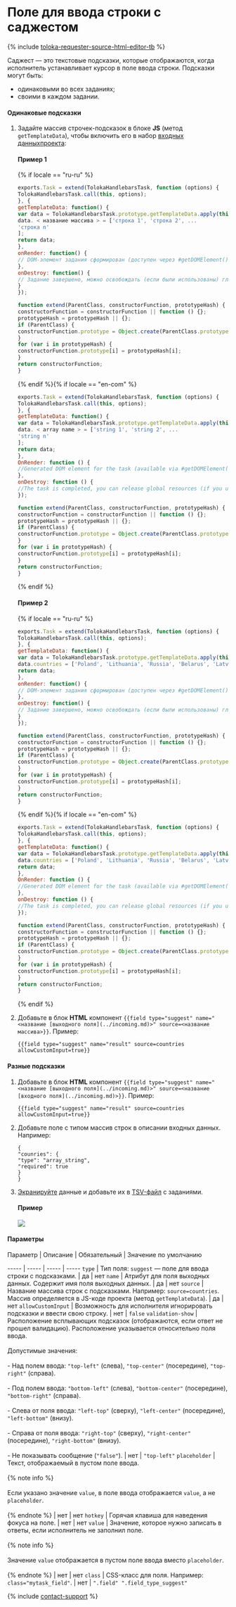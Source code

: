 # Поле для ввода строки с саджестом

{% include [toloka-requester-source-html-editor-tb](../../_includes/toloka-requester-source/id-toloka-requester-source/html-editor-tb.md) %}


Саджест — это текстовые подсказки, которые отображаются, когда исполнитель устанавливает курсор в поле ввода строки. Подсказки могут быть:
- одинаковыми во всех заданиях;
- своими в каждом задании.

#### Одинаковые подсказки

1. Задайте массив строчек-подсказок в блоке **JS** (метод `getTemplateData`), чтобы включить его в набор [входных данных](../../../glossary.md#input-output-data-ru)[проекта](../../../glossary.md#project-ru):

    #### Пример 1
    {% if locale == "ru-ru" %}
    ```javascript
    exports.Task = extend(TolokaHandlebarsTask, function (options) {
    TolokaHandlebarsTask.call(this, options);
    }, {
    getTemplateData: function() {
    var data = TolokaHandlebarsTask.prototype.getTemplateData.apply(this, arguments);
    data. < название массива > = ['строка 1', 'строка 2', ...
    'строка n'
    ];
    return data;
    },
    onRender: function() {
    // DOM-элемент задания сформирован (доступен через #getDOMElement())
    },
    onDestroy: function() {
    // Задание завершено, можно освобождать (если были использованы) глобальные ресурсы
    }
    });

    function extend(ParentClass, constructorFunction, prototypeHash) {
    constructorFunction = constructorFunction || function () {};
    prototypeHash = prototypeHash || {};
    if (ParentClass) {
    constructorFunction.prototype = Object.create(ParentClass.prototype);
    }
    for (var i in prototypeHash) {
    constructorFunction.prototype[i] = prototypeHash[i];
    }
    return constructorFunction;
    }
    ```
    {% endif %}{% if locale == "en-com" %}
    ```javascript
    exports.Task = extend(TolokaHandlebarsTask, function (options) {
    TolokaHandlebarsTask.call(this, options);
    }, {
    getTemplateData: function() {
    var data = TolokaHandlebarsTask.prototype.getTemplateData.apply(this, arguments);
    data. < array name > = ['string 1', 'string 2', ...
    'string n'
    ];
    return data;
    },
    OnRender: function () {
    //Generated DOM element for the task (available via #getDOMElement())
    },
    onDestroy: function () {
    //The task is completed, you can release global resources (if you used them) }
    });

    function extend(ParentClass, constructorFunction, prototypeHash) {
    constructorFunction = constructorFunction || function () {};
    prototypeHash = prototypeHash || {};
    if (ParentClass) {
    constructorFunction.prototype = Object.create(ParentClass.prototype);
    }
    for (var i in prototypeHash) {
    constructorFunction.prototype[i] = prototypeHash[i];
    }
    return constructorFunction;
    }
    ```
    {% endif %}
    #### Пример 2
    {% if locale == "ru-ru" %}
    ```javascript
    exports.Task = extend(TolokaHandlebarsTask, function (options) {
    TolokaHandlebarsTask.call(this, options);
    }, {
    getTemplateData: function() {
    var data = TolokaHandlebarsTask.prototype.getTemplateData.apply(this, arguments);
    data.countries = ['Poland', 'Lithuania', 'Russia', 'Belarus', 'Latvia', 'Germany', 'France'];
    return data;
    },
    onRender: function() {
    // DOM-элемент задания сформирован (доступен через #getDOMElement())
    },
    onDestroy: function() {
    // Задание завершено, можно освобождать (если были использованы) глобальные ресурсы
    }
    });

    function extend(ParentClass, constructorFunction, prototypeHash) {
    constructorFunction = constructorFunction || function () {};
    prototypeHash = prototypeHash || {};
    if (ParentClass) {
    constructorFunction.prototype = Object.create(ParentClass.prototype);
    }
    for (var i in prototypeHash) {
    constructorFunction.prototype[i] = prototypeHash[i];
    }
    return constructorFunction;
    }
    ```
    {% endif %}{% if locale == "en-com" %}
    ```javascript
    exports.Task = extend(TolokaHandlebarsTask, function (options) {
    TolokaHandlebarsTask.call(this, options);
    }, {
    getTemplateData: function() {
    var data = TolokaHandlebarsTask.prototype.getTemplateData.apply(this, arguments);
    data.countries = ['Poland', 'Lithuania', 'Russia', 'Belarus', 'Latvia', 'Germany', 'France'];
    return data;
    },
    OnRender: function () {
    //Generated DOM element for the task (available via #getDOMElement())
    },
    onDestroy: function () {
    //The task is completed, you can release global resources (if you used them) }
    });

    function extend(ParentClass, constructorFunction, prototypeHash) {
    constructorFunction = constructorFunction || function () {};
    prototypeHash = prototypeHash || {};
    if (ParentClass) {
    constructorFunction.prototype = Object.create(ParentClass.prototype);
    }
    for (var i in prototypeHash) {
    constructorFunction.prototype[i] = prototypeHash[i];
    }
    return constructorFunction;
    }
    ```
    {% endif %}

1. Добавьте в блок **HTML** компонент `{{field type="suggest" name="<название [выходного поля](../incoming.md)>" source=<название массива>}}`. Пример:

    ```no-highlight
    {{field type="suggest" name="result" source=countries allowCustomInput=true}}
    ```


#### Разные подсказки

1. Добавьте в блок **HTML** компонент `{{field type="suggest" name="<название [выходного поля](../incoming.md)>" source=<название [входного поля](../incoming.md)>}}`. Пример:

    ```no-highlight
    {{field type="suggest" name="result" source=countries allowCustomInput=true}}
    ```

1. Добавьте поле с типом массив строк в описании входных данных. Например:

    ```
    {
    "counries": {
    "type": "array_string",
    "required": true
    }
    }
    ```

1. [Экранируйте](../pool_csv.md#json) данные и добавьте их в [TSV-файл](../../../glossary.md#tsv-file-definition-ru) с заданиями.
    #### Пример
    ![](../../_images/location-job/pool_csv/main_tsv2.png)

#### Параметры


Параметр
 |
Описание
 |
Обязательный
 |
Значение по умолчанию

----- | ----- | ----- | -----
``` type ``` | Тип поля: `suggest` — поле для ввода строки с подсказками. | да | нет
``` name ``` | Атрибут для поля выходных данных. Содержит имя поля выходных данных. | да | нет
``` source ``` | Название массива строк с подсказками. Например: `source=countries`. Массив определяется в JS-коде проекта (метод `getTemplateData`). | да | нет
``` allowCustomInput ``` | Возможность для исполнителя игнорировать подсказки и ввести свою строку. | нет | ``` false ```
``` validation-show ``` | Расположение всплывающих подсказок (отображаются, если ответ не прошел валидацию). Расположение указывается относительно поля ввода.<br/><br/>Допустимые значения:<br/><br/>- Над полем ввода: `"top-left"` (слева), `"top-center"` (посередине), `"top-right"` (справа).<br/>    <br/>- Под полем ввода: `"bottom-left"` (слева), `"bottom-center"` (посередине), `"bottom-right"` (справа).<br/>    <br/>- Слева от поля ввода: `"left-top"` (сверху), `"left-center"` (посередине), `"left-bottom"` (внизу).<br/>    <br/>- Справа от поля ввода: `"right-top"` (сверху), `"right-center"` (посередине), `"right-bottom"` (внизу).<br/>    <br/>- Не показывать сообщение (`"false"`). | нет | ``` "top-left" ```
``` placeholder ``` | Текст, отображаемый в пустом поле ввода.<br/><br/>{% note info %}<br/><br/>Если указано значение `value`, в поле ввода отображается `value`, а не `placeholder`.<br/><br/>{% endnote %} | нет | нет
``` hotkey ``` | Горячая клавиша для наведения фокуса на поле. | нет | нет
``` value ``` | Значение, которое нужно записать в ответы, если исполнитель не заполнил поле.<br/><br/>{% note info %}<br/><br/>Значение `value` отображается в пустом поле ввода вместо `placeholder`.<br/><br/>{% endnote %} | нет | нет
``` class ``` | CSS-класс для поля. Например: `class="mytask_field"`. | нет | ``` ".field" ".field_type_suggest" ```

{% include [contact-support](../../_includes/contact-support-help.md) %}
